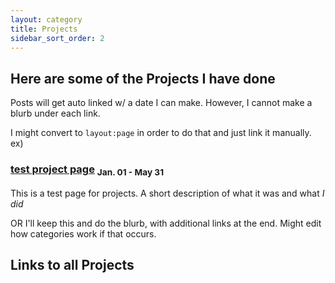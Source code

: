 ```yaml
---
layout: category
title: Projects
sidebar_sort_order: 2
---
```


## Here are some of the Projects I have done

Posts will get auto linked w/ a date I can make. However, I cannot make a blurb under each link.

I might convert to ```layout:page``` in order to do that and just link it manually. 
ex)

### [test project page](https://96yrlee.github.io/projects/2020/02/02/testPostProject.html) <sub> Jan. 01 - May 31 </sub>

This is a test page for projects. A short description of what it was and what *I did*


OR I'll keep this and do the blurb, with additional links at the end. Might edit how categories work if that occurs.

## Links to all Projects
